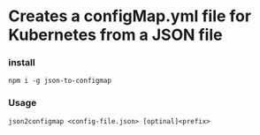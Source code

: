# Creates a configMap.yml file for Kubernetes from a JSON file

### install
```shell
npm i -g json-to-configmap
```

### Usage
```shell
json2configmap <config-file.json> [optinal]<prefix>
```

